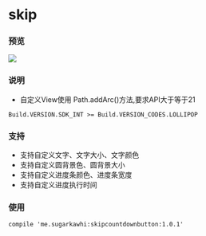# skip

### 预览
![](http://olpu32iyy.bkt.clouddn.com/17-9-8/25785906.jpg)
### 说明
+ 自定义View使用 Path.addArc()方法,要求API大于等于21
```
Build.VERSION.SDK_INT >= Build.VERSION_CODES.LOLLIPOP
```
### 支持
+ 支持自定义文字、文字大小、文字颜色
+ 支持自定义圆背景色、圆背景大小
+ 支持自定义进度条颜色、进度条宽度
+ 支持自定义进度执行时间

### 使用

```
compile 'me.sugarkawhi:skipcountdownbutton:1.0.1'
```
